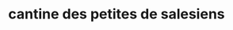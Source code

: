 ---
title: "cantine des petites de salesiens"
url: /cite-soleil/cantine-des-petites-de-salesiens/
shop: Küchen
---